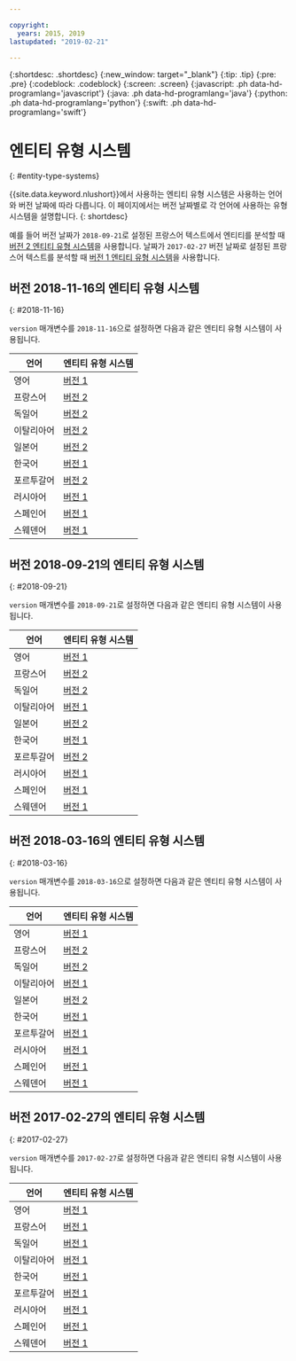 ```yaml
---

copyright:
  years: 2015, 2019
lastupdated: "2019-02-21"

---
```


{:shortdesc: .shortdesc}
{:new_window: target="_blank"}
{:tip: .tip}
{:pre: .pre}
{:codeblock: .codeblock}
{:screen: .screen}
{:javascript: .ph data-hd-programlang='javascript'}
{:java: .ph data-hd-programlang='java'}
{:python: .ph data-hd-programlang='python'}
{:swift: .ph data-hd-programlang='swift'}

# 엔티티 유형 시스템
{: #entity-type-systems}

{{site.data.keyword.nlushort}}에서 사용하는 엔티티 유형 시스템은 사용하는 언어와 버전 날짜에 따라 다릅니다. 이 페이지에서는 버전 날짜별로 각 언어에 사용하는 유형 시스템을 설명합니다.
{: shortdesc}

예를 들어 버전 날짜가 `2018-09-21`로 설정된 프랑스어 텍스트에서 엔티티를 분석할 때 [버전 2 엔티티 유형 시스템][v2]을 사용합니다. 날짜가 `2017-02-27` 버전 날짜로 설정된 프랑스어 텍스트를 분석할 때 [버전 1 엔티티 유형 시스템][v1]을 사용합니다.

## 버전 2018-11-16의 엔티티 유형 시스템
{: #2018-11-16}

`version` 매개변수를 `2018-11-16`으로 설정하면 다음과 같은 엔티티 유형 시스템이 사용됩니다.

|언어|엔티티 유형 시스템|
| --- | ---|
|영어 |[버전 1][v1] |
|프랑스어 |[버전 2][v2] |
|독일어 |[버전 2][v2] |
|이탈리아어 |[버전 2][v2] |
|일본어 |[버전 2][v2] |
|한국어 |[버전 1][v1] |
|포르투갈어 |[버전 2][v2] |
|러시아어 |[버전 1][v1] |
|스페인어 |[버전 1][v1] |
|스웨덴어 |[버전 1][v1] |

## 버전 2018-09-21의 엔티티 유형 시스템
{: #2018-09-21}

`version` 매개변수를 `2018-09-21`로 설정하면 다음과 같은 엔티티 유형 시스템이 사용됩니다.

|언어|엔티티 유형 시스템|
| --- | ---|
|영어 |[버전 1][v1] |
|프랑스어 |[버전 2][v2] |
|독일어 |[버전 2][v2] |
|이탈리아어 |[버전 1][v1] |
|일본어 |[버전 2][v2] |
|한국어 |[버전 1][v1] |
|포르투갈어 |[버전 2][v2] |
|러시아어 |[버전 1][v1] |
|스페인어 |[버전 1][v1] |
|스웨덴어 |[버전 1][v1] |


## 버전 2018-03-16의 엔티티 유형 시스템
{: #2018-03-16}

`version` 매개변수를 `2018-03-16`으로 설정하면 다음과 같은 엔티티 유형 시스템이 사용됩니다.

|언어|엔티티 유형 시스템|
| --- | ---|
|영어 |[버전 1][v1] |
|프랑스어 |[버전 2][v2] |
|독일어 |[버전 2][v2] |
|이탈리아어 |[버전 1][v1] |
|일본어 |[버전 2][v2] |
|한국어 |[버전 1][v1] |
|포르투갈어 |[버전 1][v1] |
|러시아어 |[버전 1][v1] |
|스페인어 |[버전 1][v1] |
|스웨덴어 |[버전 1][v1] |


## 버전 2017-02-27의 엔티티 유형 시스템
{: #2017-02-27}

`version` 매개변수를 `2017-02-27`로 설정하면 다음과 같은 엔티티 유형 시스템이 사용됩니다.

|언어|엔티티 유형 시스템|
| --- | ---|
|영어 |[버전 1][v1] |
|프랑스어 |[버전 1][v1] |
|독일어 |[버전 1][v1] |
|이탈리아어 |[버전 1][v1] |
|한국어 |[버전 1][v1] |
|포르투갈어 |[버전 1][v1] |
|러시아어 |[버전 1][v1] |
|스페인어 |[버전 1][v1] |
|스웨덴어 |[버전 1][v1] |


[v1]: /docs/services/natural-language-understanding/?topic=natural-language-understanding-entity-types-version-1
[v2]: /docs/services/natural-language-understanding/?topic=natural-language-understanding-entity-types-version-2
